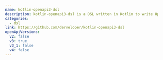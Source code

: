 ```yaml
---
name: kotlin-openapi3-dsl
description: kotlin-openapi3-dsl is a DSL written in Kotlin to write OpenAPI descriptions in plain Kotlin.
categories:
  - dsl
link: https://github.com/derveloper/kotlin-openapi3-dsl
openApiVersions:
  v2: false
  v3: true
  v3_1: false
  v4: false
---
```

